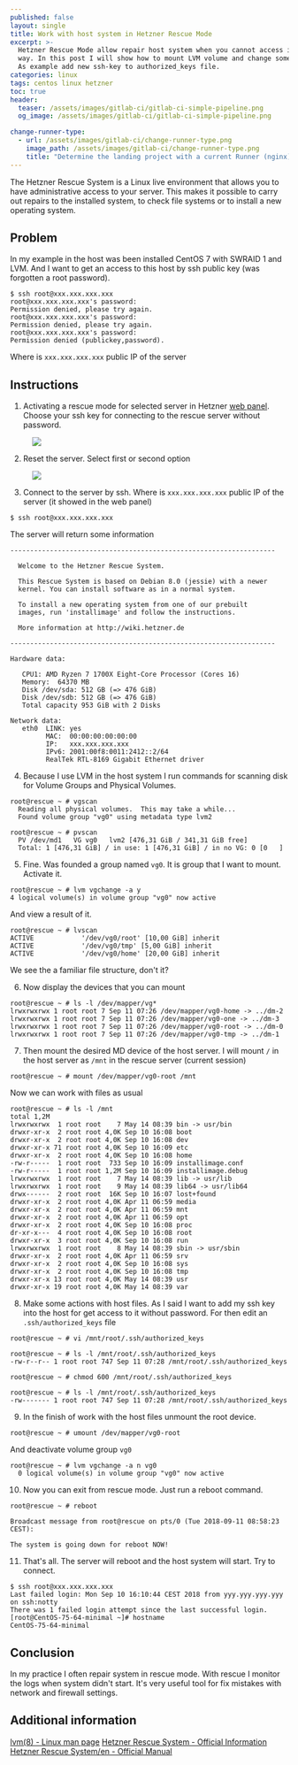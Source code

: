 ```yaml
---
published: false
layout: single
title: Work with host system in Hetzner Rescue Mode
excerpt: >-
  Hetzner Rescue Mode allow repair host system when you cannot access in usually
  way. In this post I will show how to mount LVM volume and change some file.
  As example add new ssh-key to authorized_keys file.
categories: linux
tags: centos linux hetzner
toc: true
header:
  teaser: /assets/images/gitlab-ci/gitlab-ci-simple-pipeline.png
  og_image: /assets/images/gitlab-ci/gitlab-ci-simple-pipeline.png

change-runner-type:
  - url: /assets/images/gitlab-ci/change-runner-type.png
    image_path: /assets/images/gitlab-ci/change-runner-type.png
    title: "Determine the landing project with a current Runner (nginx)"
---
```


The Hetzner Rescue System is a Linux live environment that allows you to have
administrative access to your server. This makes it possible to carry out
repairs to the installed system, to check file systems or to install a new
operating system.

## Problem

In my example in the host was been installed CentOS 7 with SWRAID 1 and LVM.
And I want to get an access to this host by ssh public key (was forgotten a root
password).

```
$ ssh root@xxx.xxx.xxx.xxx
root@xxx.xxx.xxx.xxx's password:
Permission denied, please try again.
root@xxx.xxx.xxx.xxx's password:
Permission denied, please try again.
root@xxx.xxx.xxx.xxx's password:
Permission denied (publickey,password).
```
Where is `xxx.xxx.xxx.xxx` public IP of the server

## Instructions

1. Activating a rescue mode for selected server in Hetzner [web panel][web-panel].
Choose your ssh key for connecting to the rescue server without password.

<figure>
	<a href="/assets/images/hetzner-rescue/activate-rescue.png">
    <img src="/assets/images/hetzner-rescue/activate-rescue.png">
  </a>
</figure>


2. Reset the server. Select first or second option

<figure>
	<a href="/assets/images/hetzner-rescue/send-reboot.png">
    <img src="/assets/images/hetzner-rescue/send-reboot.png">
  </a>
</figure>


3. Connect to the server by ssh.
Where is `xxx.xxx.xxx.xxx` public IP of the server (it showed in the web panel)
```
$ ssh root@xxx.xxx.xxx.xxx
```

The server will return some information
```
-------------------------------------------------------------------

  Welcome to the Hetzner Rescue System.

  This Rescue System is based on Debian 8.0 (jessie) with a newer
  kernel. You can install software as in a normal system.

  To install a new operating system from one of our prebuilt
  images, run 'installimage' and follow the instructions.

  More information at http://wiki.hetzner.de

-------------------------------------------------------------------

Hardware data:

   CPU1: AMD Ryzen 7 1700X Eight-Core Processor (Cores 16)
   Memory:  64370 MB
   Disk /dev/sda: 512 GB (=> 476 GiB)
   Disk /dev/sdb: 512 GB (=> 476 GiB)
   Total capacity 953 GiB with 2 Disks

Network data:
   eth0  LINK: yes
         MAC:  00:00:00:00:00:00
         IP:   xxx.xxx.xxx.xxx
         IPv6: 2001:00f8:0011:2412::2/64
         RealTek RTL-8169 Gigabit Ethernet driver
```

4. Because I use LVM in the host system I run commands for scanning disk for
 Volume Groups and Physical Volumes.
```
root@rescue ~ # vgscan
  Reading all physical volumes.  This may take a while...
  Found volume group "vg0" using metadata type lvm2

root@rescue ~ # pvscan
  PV /dev/md1   VG vg0   lvm2 [476,31 GiB / 341,31 GiB free]
  Total: 1 [476,31 GiB] / in use: 1 [476,31 GiB] / in no VG: 0 [0   ]
```

5. Fine. Was founded a group named `vg0`. It is group that I want to mount.
Activate it.
```
root@rescue ~ # lvm vgchange -a y
4 logical volume(s) in volume group "vg0" now active
```

And view a result of it.
```
root@rescue ~ # lvscan
ACTIVE            '/dev/vg0/root' [10,00 GiB] inherit
ACTIVE            '/dev/vg0/tmp' [5,00 GiB] inherit
ACTIVE            '/dev/vg0/home' [20,00 GiB] inherit
```

We see the a familiar file structure, don't it?

6. Now display the devices that you can mount
```
root@rescue ~ # ls -l /dev/mapper/vg*
lrwxrwxrwx 1 root root 7 Sep 11 07:26 /dev/mapper/vg0-home -> ../dm-2
lrwxrwxrwx 1 root root 7 Sep 11 07:26 /dev/mapper/vg0-one -> ../dm-3
lrwxrwxrwx 1 root root 7 Sep 11 07:26 /dev/mapper/vg0-root -> ../dm-0
lrwxrwxrwx 1 root root 7 Sep 11 07:26 /dev/mapper/vg0-tmp -> ../dm-1
```

7. Then mount the desired MD device of the host server.
I will mount `/` in the host server as `/mnt` in the rescue server (current session)
```
root@rescue ~ # mount /dev/mapper/vg0-root /mnt
```

Now we can work with files as usual
```
root@rescue ~ # ls -l /mnt
total 1,2M
lrwxrwxrwx  1 root root    7 May 14 08:39 bin -> usr/bin
drwxr-xr-x  2 root root 4,0K Sep 10 16:08 boot
drwxr-xr-x  2 root root 4,0K Sep 10 16:08 dev
drwxr-xr-x 71 root root 4,0K Sep 10 16:09 etc
drwxr-xr-x  2 root root 4,0K Sep 10 16:08 home
-rw-r-----  1 root root  733 Sep 10 16:09 installimage.conf
-rw-r-----  1 root root 1,2M Sep 10 16:09 installimage.debug
lrwxrwxrwx  1 root root    7 May 14 08:39 lib -> usr/lib
lrwxrwxrwx  1 root root    9 May 14 08:39 lib64 -> usr/lib64
drwx------  2 root root  16K Sep 10 16:07 lost+found
drwxr-xr-x  2 root root 4,0K Apr 11 06:59 media
drwxr-xr-x  2 root root 4,0K Apr 11 06:59 mnt
drwxr-xr-x  2 root root 4,0K Apr 11 06:59 opt
drwxr-xr-x  2 root root 4,0K Sep 10 16:08 proc
dr-xr-x---  4 root root 4,0K Sep 10 16:08 root
drwxr-xr-x  3 root root 4,0K Sep 10 16:08 run
lrwxrwxrwx  1 root root    8 May 14 08:39 sbin -> usr/sbin
drwxr-xr-x  2 root root 4,0K Apr 11 06:59 srv
drwxr-xr-x  2 root root 4,0K Sep 10 16:08 sys
drwxr-xr-x  2 root root 4,0K Sep 10 16:08 tmp
drwxr-xr-x 13 root root 4,0K May 14 08:39 usr
drwxr-xr-x 19 root root 4,0K May 14 08:39 var
```

8. Make some actions with host files.
As I said I want to add my ssh key into the host for get access to it without
password. For then edit an `.ssh/authorized_keys` file
```
root@rescue ~ # vi /mnt/root/.ssh/authorized_keys

root@rescue ~ # ls -l /mnt/root/.ssh/authorized_keys
-rw-r--r-- 1 root root 747 Sep 11 07:28 /mnt/root/.ssh/authorized_keys

root@rescue ~ # chmod 600 /mnt/root/.ssh/authorized_keys

root@rescue ~ # ls -l /mnt/root/.ssh/authorized_keys
-rw------- 1 root root 747 Sep 11 07:28 /mnt/root/.ssh/authorized_keys
```

9. In the finish of work with the host files unmount the root device.
```
root@rescue ~ # umount /dev/mapper/vg0-root
```

And deactivate volume group `vg0`
```
root@rescue ~ # lvm vgchange -a n vg0
  0 logical volume(s) in volume group "vg0" now active
```

10. Now you can exit from rescue mode. Just run a reboot command.
```
root@rescue ~ # reboot

Broadcast message from root@rescue on pts/0 (Tue 2018-09-11 08:58:23 CEST):

The system is going down for reboot NOW!
```

11. That's all. The server will reboot and the host system will start.
Try to connect.
```
$ ssh root@xxx.xxx.xxx.xxx
Last failed login: Mon Sep 10 16:10:44 CEST 2018 from yyy.yyy.yyy.yyy on ssh:notty
There was 1 failed login attempt since the last successful login.
[root@CentOS-75-64-minimal ~]# hostname
CentOS-75-64-minimal
```

## Conclusion
In my practice I often repair system in rescue mode. With rescue I monitor the
logs when system didn't start. It's very useful tool for fix mistakes with
network and firewall settings.

## Additional information
[lvm(8) - Linux man page][lvm]
[Hetzner Rescue System - Official Information](https://www.hetzner.com/unternehmen/rescue-system)
[Hetzner Rescue System/en - Official Manual][rescue-doc]

[web-panel]: https://robot.your-server.de/server
[rescue-doc]: https://wiki.hetzner.de/index.php/Hetzner_Rescue-System/en
[lvm]: https://linux.die.net/man/8/lvm
